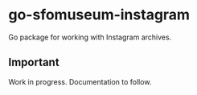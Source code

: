 # go-sfomuseum-instagram

Go package for working with Instagram archives.

## Important

Work in progress. Documentation to follow.